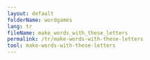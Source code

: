 ```yaml
---
layout: default
folderName: wordgames
lang: tr
fileName: make_words_with_these_letters
permalink: /tr/make-words-with-these-letters
tool: make-words-with-these-letters
---
```

